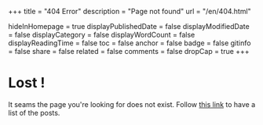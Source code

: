 +++
title = "404 Error"
description = "Page not found"
url = "/en/404.html"

hideInHomepage = true
displayPublishedDate = false
displayModifiedDate = false
displayCategory = false
displayWordCount = false
displayReadingTime = false
toc = false
anchor = false
badge = false
gitinfo = false
share = false
related = false
comments = false
dropCap = true
+++

# Lost !

It seams the page you're looking for does not exist. Follow [this link](/posts) to have a list of the posts.
